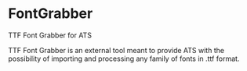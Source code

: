 # FontGrabber
TTF Font Grabber for ATS


TTF Font Grabber is an external tool meant to provide ATS with the possibility of importing and processing any family of fonts in .ttf format.
